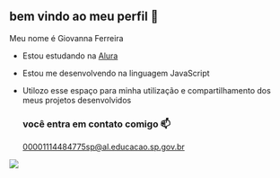 ## bem vindo ao meu perfil 🖤

Meu nome é Giovanna Ferreira 

- Estou estudando na [Alura](https://WWW.ALURA.COM.BR)
- Estou me desenvolvendo na linguagem JavaScript
- Utilozo esse espaço para minha utilização e compartilhamento dos meus projetos desenvolvidos

  ### você entra em contato comigo 📫

  00001114484775sp@al.educacao.sp.gov.br

![](https://media1.tenor.com/m/EtP_7W1jnhQAAAAC/aesthetic-powerpuff-girls.gif)
